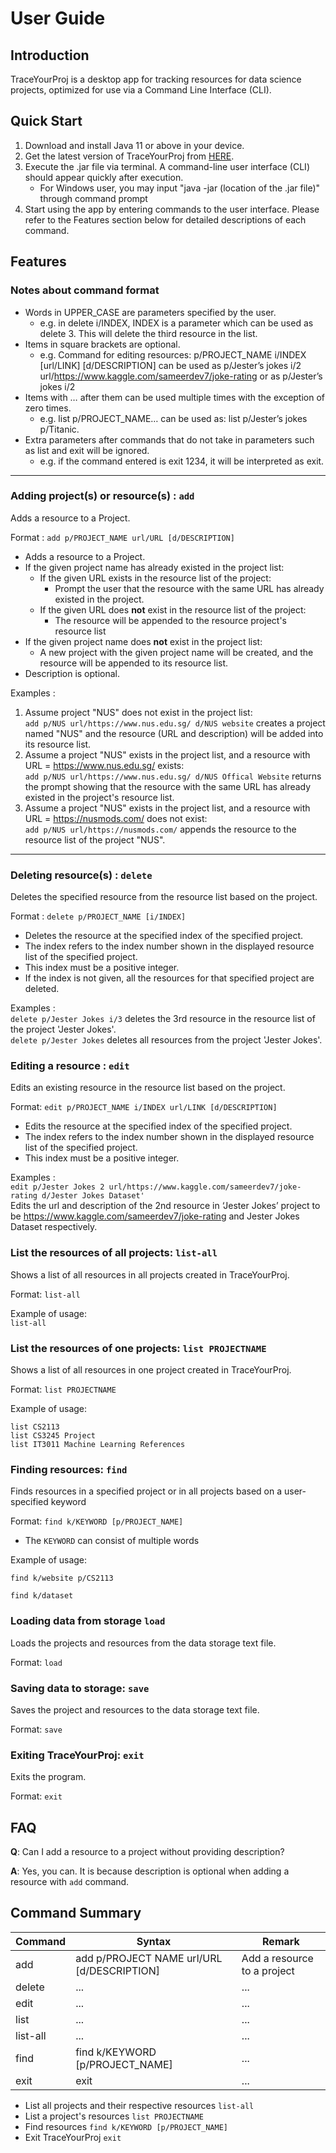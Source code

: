 # User Guide

## Introduction

TraceYourProj is a desktop app for tracking resources for data science projects, optimized 
for use via a Command Line Interface (CLI).

## Quick Start

1. Download and install Java 11 or above in your device.
2. Get the latest version of TraceYourProj from [HERE](https://github.com/AY2021S2-CS2113-W10-3/tp/releases).
3. Execute the .jar file via terminal. A command-line user interface (CLI) should appear quickly after execution.
   * For Windows user, you may input "java -jar (location of the .jar file)" through command prompt
4. Start using the app by entering commands to the user interface. Please refer to the Features section below for detailed descriptions of each command.

## Features 

### Notes about command format
* Words in UPPER_CASE are parameters specified by the user.
  * e.g. in delete i/INDEX, INDEX is a parameter which can be used as delete 3. This will delete the third resource in the list.
* Items in square brackets are optional.
  * e.g. Command for editing resources:
p/PROJECT_NAME i/INDEX [url/LINK] [d/DESCRIPTION] can be used as p/Jester’s jokes i/2 url/https://www.kaggle.com/sameerdev7/joke-rating or as p/Jester’s jokes i/2
* Items with … after them can be used multiple times with the exception of zero times.
  * e.g. list p/PROJECT_NAME… can be used as: list p/Jester’s jokes p/Titanic.
* Extra parameters after commands that do not take in parameters such as list and exit will be ignored.
  * e.g. if the command entered is exit 1234, it will be interpreted as exit.
---
### Adding project(s) or resource(s) : `add`
Adds a resource to a Project.

Format : `add p/PROJECT_NAME url/URL [d/DESCRIPTION]`
* Adds a resource to a Project.
* If the given project name has already existed in the project list:
  * If the given URL exists in the resource list of the project:
    * Prompt the user that the resource with the same URL has already existed in the project.
  * If the given URL does **not** exist in the resource list of the project:
    * The resource will be appended to the resource project's resource list
* If the given project name does **not** exist in the project list:
  * A new project with the given project name will be created, and the resource will be appended to its resource list.
* Description is optional.

Examples :
1. Assume project "NUS" does not exist in the project list:
    <br>`add p/NUS url/https://www.nus.edu.sg/ d/NUS website`
   creates a project named "NUS" and the resource (URL and description) will be added into its resource list.
2. Assume a project "NUS" exists in the project list, and a resource with URL = https://www.nus.edu.sg/ exists:
    <br> `add p/NUS url/https://www.nus.edu.sg/ d/NUS Offical Website`
   returns the prompt showing that the resource with the same URL has already existed in the project's resource list.
3. Assume a project "NUS" exists in the project list, and a resource with URL = https://nusmods.com/ does not exist:
   <br> `add p/NUS url/https://nusmods.com/`
   appends the resource to the resource list of the project "NUS".
   
---
### Deleting resource(s) : `delete`
Deletes the specified resource from the resource list based on the project.

Format : `delete p/PROJECT_NAME [i/INDEX]`
* Deletes the resource at the specified index of the specified project.
* The index refers to the index number shown in the displayed resource list of the specified project.
* This index must be a positive integer.
* If the index is not given, all the resources for that specified project are deleted.

Examples : 
<br>`delete p/Jester Jokes i/3` deletes the 3rd resource in the resource list of the project 'Jester Jokes'. 
<br> `delete p/Jester Jokes` deletes all resources from the project 'Jester Jokes'.

### Editing a resource : `edit`
Edits an existing resource in the resource list based on the project.

Format: `edit p/PROJECT_NAME i/INDEX url/LINK [d/DESCRIPTION]`
* Edits the resource at the specified index of the specified project.
* The index refers to the index number shown in the displayed resource list of the specified project.
* This index must be a positive integer.

Examples : 
<br> `edit p/Jester Jokes 2 url/https://www.kaggle.com/sameerdev7/joke-rating d/Jester Jokes Dataset'`
<br>Edits the url and description of the 2nd resource in ‘Jester Jokes’ project to be https://www.kaggle.com/sameerdev7/joke-rating and Jester Jokes Dataset respectively.

### List the resources of all projects: `list-all`
Shows a list of all resources in all projects created in TraceYourProj.  

Format: `list-all`

Example of usage:  
`list-all`

### List the resources of one projects: `list PROJECTNAME`
Shows a list of all resources in one project created in TraceYourProj.

Format: `list PROJECTNAME`

Example of usage:  

`list CS2113`  
`list CS3245 Project`  
`list IT3011 Machine Learning References`

### Finding resources: `find`

Finds resources in a specified project or in all projects based on a user-specified keyword

Format: `find k/KEYWORD [p/PROJECT_NAME]`

* The `KEYWORD` can consist of multiple words

Example of usage:

`find k/website p/CS2113`

`find k/dataset`

### Loading data from storage `load`

Loads the projects and resources from the data storage text file.

Format: `load`

### Saving data to storage: `save`

Saves the project and resources to the data storage text file.

Format: `save`

### Exiting TraceYourProj: `exit`

Exits the program.

Format: `exit`

## FAQ

**Q**: Can I add a resource to a project without providing description?

**A**: Yes, you can. It is because description is optional when adding a resource with `add` command.

## Command Summary

|Command|Syntax|Remark|
|--------|----------|--------|
|add|add p/PROJECT NAME url/URL [d/DESCRIPTION]|Add a resource to a project|
|delete|...|...|
|edit|...|...|
|list|...|...|
|list-all|...|...|
|find|find k/KEYWORD [p/PROJECT_NAME]|...|
|exit|exit|...|

* List all projects and their respective resources `list-all`
* List a project's resources `list PROJECTNAME`
* Find resources `find k/KEYWORD [p/PROJECT_NAME]`
* Exit TraceYourProj `exit`
